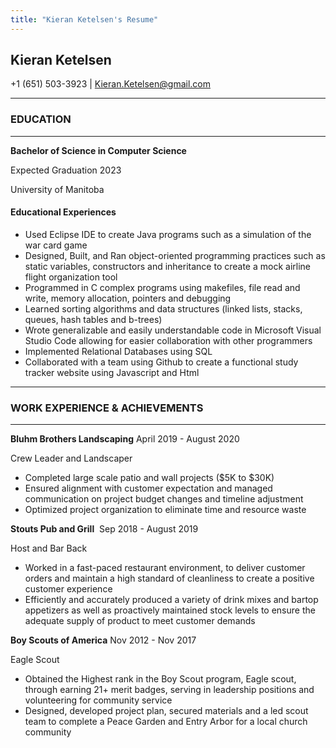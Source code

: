 ```yaml
---
title: "Kieran Ketelsen's Resume"
---
```

## **Kieran Ketelsen**
+1 (651) 503-3923 | Kieran.Ketelsen@gmail.com 


***

### **EDUCATION** 
***
**Bachelor of Science in Computer Science**  

Expected Graduation 2023

University of Manitoba


#### **Educational Experiences**
* Used Eclipse IDE to create Java programs such as a simulation of the war card game
* Designed, Built, and Ran object-oriented programming practices such as static variables, constructors and  inheritance to create a mock airline flight organization tool
* Programmed in C complex programs using makefiles, file read and write, memory allocation,  pointers and debugging
* Learned sorting algorithms and data structures (linked lists, stacks, queues, hash tables and b-trees)
* Wrote generalizable and easily understandable code in Microsoft Visual Studio Code allowing for easier collaboration with other programmers
* Implemented Relational Databases using SQL
* Collaborated with a team using Github to create a functional study tracker website using Javascript and Html
***
### **WORK EXPERIENCE & ACHIEVEMENTS**
***
**Bluhm Brothers Landscaping**                                                             April  2019 - August 2020 

Crew Leader and Landscaper
* Completed large scale patio and wall projects ($5K to $30K)
* Ensured alignment with customer expectation and managed communication on project budget changes and timeline adjustment
* Optimized project organization to eliminate time and resource waste 

**Stouts Pub and Grill**​                                                   ​​​                           Sep 2018 - August 2019

Host and Bar Back
* Worked in a fast-paced restaurant environment, to deliver customer orders and maintain a high standard of cleanliness to create a positive customer experience
* Efficiently and accurately produced a variety of drink mixes and bartop appetizers as well as proactively maintained stock levels to ensure the adequate supply of product to meet customer demands

**Boy Scouts of America** 						            Nov 2012 -  Nov 2017

Eagle Scout
* Obtained the Highest rank in the Boy Scout program, Eagle scout, through earning 21+ merit badges, serving in leadership positions and volunteering for community service 
* Designed, developed project plan, secured materials and a led scout team to complete a Peace Garden and Entry Arbor for a local church community
